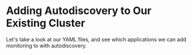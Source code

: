 # Adding Autodiscovery to Our Existing Cluster

Let's take a look at our YAML files, and see which applications we can add monitoring to with autodiscovery.